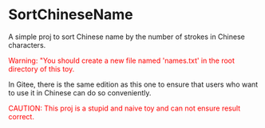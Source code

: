 # SortChineseName
A simple proj to sort Chinese name by the number of strokes in Chinese characters.

<font color = red> Warning: "You should create a new file named 'names.txt' in the root directory of this toy.</font>

In Gitee, there is the same edition as this one to ensure that users who want to use it in Chinese can do so conveniently.

<font color = red> CAUTION: This proj is a stupid and naive toy and can not ensure result correct.</font>